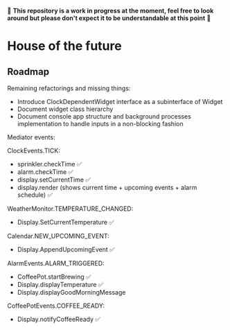 🚧 **This repository is a work in progress at the moment, feel free to look around but please don't expect it to be understandable at this point** 🚧

# House of the future

## Roadmap

Remaining refactorings and missing things:

- Introduce ClockDependentWidget interface as a subinterface of Widget
- Document widget class hierarchy
- Document console app structure and background processes implementation to handle inputs in a non-blocking fashion

Mediator events:

ClockEvents.TICK:

- sprinkler.checkTime ✅
- alarm.checkTime ✅
- display.setCurrentTime ✅
- display.render (shows current time + upcoming events + alarm schedule) ✅

WeatherMonitor.TEMPERATURE_CHANGED:

- Display.SetCurrentTemperature ✅

Calendar.NEW_UPCOMING_EVENT:

- Display.AppendUpcomingEvent ✅

AlarmEvents.ALARM_TRIGGERED:

- CoffeePot.startBrewing ✅
- Display.displayTemperature ✅
- Display.displayGoodMorningMessage

CoffeePotEvents.COFFEE_READY:

- Display.notifyCoffeeReady ✅
